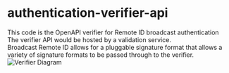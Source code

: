 # authentication-verifier-api
This code is the OpenAPI verifier for Remote ID broadcast authentication
The verifier API would be hosted by a validation service.  
Broadcast Remote ID allows for a pluggable signature format that allows a variety of signature formats to be passed through to the verifier.
![Verifier Diagram](img/auth_path.png.png)